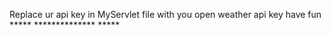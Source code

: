 Replace ur api key in MyServlet file with you open weather api key 
have fun ***** ************** *****
